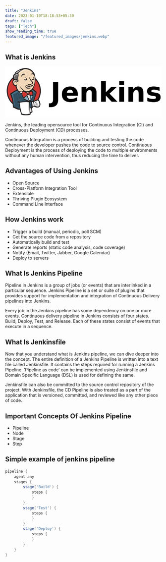 ```yaml
---
title: "Jenkins"
date: 2023-01-10T18:18:53+05:30
draft: false
tags: ["Tech"]
show_reading_time: true
featured_image: "/featured_images/jenkins.webp"
---
```


## What is Jenkins
![Jenkins title](/images/jenkins/Jenkins_title.webp)

Jenkins, the leading opensource tool for Continuous Integration (CI) and Continuous Deployment (CD) processes.

Continuous Integration is a process of building and testing the code whenever the developer pushes the code to source control. Continuous Deployment is the process of deploying the code to multiple environments without any human intervention, thus reducing the time to deliver.

## Advantages of Using Jenkins

- Open Source
- Cross-Platform Integration Tool
- Extensible
- Thriving Plugin Ecosystem
- Command Line Interface

## How Jenkins work

- Trigger a build (manual, periodic, poll SCM)
- Get the source code from a repository
- Automatically build and test
- Generate reports (static code analysis, code coverage)
- Notify (Email, Twitter, Jabber, Google Calendar)
- Deploy to servers


## What Is Jenkins Pipeline 

Pipeline in Jenkins is a group of jobs (or events) that are interlinked in a particular sequence. Jenkins Pipeline is a set or suite of plugins that provides support for implementation and integration of Continuous Delivery pipelines into Jenkins.

Every job in the Jenkins pipeline has some dependency on one or more events. Continuous delivery pipeline in Jenkins consists of four states. Build, Deploy, Test, and Release. Each of these states consist of events that execute in a sequence.

## What Is Jenkinsfile

Now that you understand what is Jenkins pipeline, we can dive deeper into the concept. The entire definition of a Jenkins Pipeline is written into a text file called Jenkinsfile. It contains the steps required for running a Jenkins Pipeline. ‘Pipeline as code’ can be implemented using Jenkinsfile and Domain Specific Language (DSL) is used for defining the same.

Jenkinsfile can also be committed to the source control repository of the project. With Jenkinsfile, the CD Pipeline is also treated as a part of the application that is versioned, committed, and reviewed like any other piece of code.

## Important Concepts Of Jenkins Pipeline

  - Pipeline
  - Node
  - Stage
  - Step

## Simple example of jenkins pipeline

```groovy
pipeline {
    agent any
    stages {
        stage('Build') { 
            steps {
            }
        }
        stage('Test') { 
            steps {
            }
        }
        stage('Deploy') { 
            steps {
            }
        }
    }
}
```